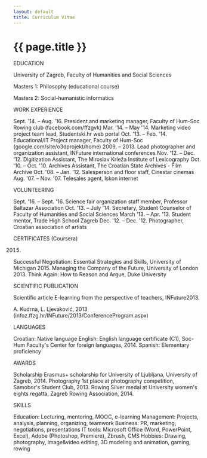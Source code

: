 ```yaml
---
layout: default
title: Curriculum Vitae
---
```


# {{ page.title }}

EDUCATION

University of Zagreb, Faculty of Humanities and Social Sciences

Masters 1: Philosophy (educational course)

Masters 2: Social-humanistic informatics


WORK EXPERIENCE

Sept.  '14. – Aug. '16.
President and marketing manager, Faculty of Hum-Soc Rowing club (facebook.com/ffzgvk)
Mar. '14. – May '14.
Marketing video project team lead, Studentski.hr web portal
Oct. '13. – Feb. '14. 
Educational/IT Project manager, Faculty of Hum-Soc (google.com/site/o3dprojekt/home)
2009. – 2013. 
Lead photographer and organization assistant, INFuture international conferences
Nov. '12. – Dec. '12.
Digitization Assistant, The Miroslav Krleža Institute of Lexicography
Oct. '10. – Oct. '10.
Archives Assistant, The Croatian State Archives - Film Archive
Oct. '08. – Jan. '12.
Salesperson and floor staff, Cinestar cinemas
Aug. '07. – Nov. '07.
Telesales agent, Iskon internet




VOLUNTEERING

Sept. '16. – Sept. '16.
Science fair organization staff member, Professor Baltazar Association
Oct. '13. – July '14.
Secretary, Student Counselor of Faculty of Humanities and Social Sciences
March '13. – Apr. '13.
Student mentor, Trade High School Zagreb
Dec. '12. – Dec. '12.
Photographer, Croatian association of artists




CERTIFICATES (Coursera)

2015.
Successful Negotiation: Essential Strategies and Skills, University of Michigan
2015.
Managing the Company of the Future, University of London
2013.
Think Again: How to Reason and Argue, Duke University


SCIENTIFIC PUBLICATION

Scientific article
E-learning from the perspective of teachers,  INFuture2013.


A. Kudrna, L.  Ljevaković, 2013 (infoz.ffzg.hr/INFuture/2013/ConferenceProgram.aspx)


LANGUAGES

Croatian: Native language
English: English language certificate (C1), Soc-Hum Faculty's Center for foreign languages, 2014.
Spanish: Elementary proficiency


AWARDS

Scholarship
Erasmus+ scholarship for University of Ljubljana, University of Zagreb, 2014.
Photography
1st place at photography competition, Samobor's Student Club, 2013.
Rowing
Silver medal at University women's eights regatta, Zagreb Rowing Association, 2014.


SKILLS

Education: Lecturing, mentoring, MOOC, e-learning
Management: Projects, analysis, planning, organizing, teamwork
Business: PR, marketing, negotiations, presentations
IT tools: Microsoft Office (Word, PowerPoint, Excel), Adobe (Photoshop, Premiere), Zbrush, CMS
Hobbies: Drawing, photography, image&video editing, 3D modeling and animation, gaming, rowing

